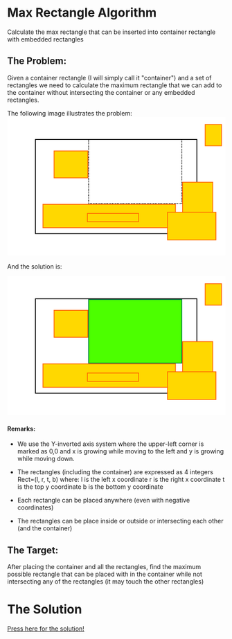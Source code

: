 # Max Rectangle Algorithm
Calculate the max rectangle that can be inserted into container rectangle with embedded rectangles

## The Problem:
Given a container rectangle (I will simply call it "container") and a set of rectangles we need to calculate the maximum rectangle that we can add to the container without intersecting the container or any embedded rectangles.

The following image illustrates the problem:
![Image of Problem](images/example1.png)

And the solution is:

![Image of Solution](images/example1.solution.png)


#### Remarks:
- We use the Y-inverted axis system where the upper-left corner is marked as 0,0 and x is growing while moving to the left and y is growing while moving down.
- The rectangles (including the container) are expressed as 4 integers Rect=(l, r, t, b) 
where: 
l is the left x coordinate
r is the right x coordinate
t is the top y coordinate
b is the bottom y coordinate

- Each rectangle can be placed anywhere (even with negative coordinates)
- The rectangles can be place inside or outside or intersecting each other (and the container)

## The Target:
After placing the container and all the rectangles, find the maximum possible rectangle that can be placed with in the container while not intersecting any of the rectangles (it may touch the other rectangles)

# The Solution
[Press here for the solution!](docs/solution.md)
